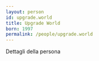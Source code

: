 ```yaml
---
layout: person
id: upgrade.world
title: Upgrade World
born: 1997
permalink: /people/upgrade.world
---
```


Dettagli della persona 